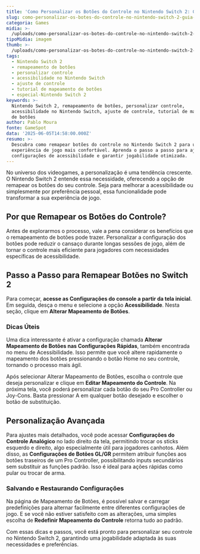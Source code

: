 ```yaml
---
title: 'Como Personalizar os Botões do Controle no Nintendo Switch 2: Guia Completo'
slug: como-personalizar-os-botes-do-controle-no-nintendo-switch-2-guia-completo
categoria: Games
midia: >-
  /uploads/como-personalizar-os-botes-do-controle-no-nintendo-switch-2-guia-completo-thumb.jpg
tipoMidia: imagem
thumb: >-
  /uploads/como-personalizar-os-botes-do-controle-no-nintendo-switch-2-guia-completo-thumb.jpg
tags:
  - Nintendo Switch 2
  - remapeamento de botões
  - personalizar controle
  - acessibilidade no Nintendo Switch
  - ajuste de controle
  - tutorial de mapeamento de botões
  - especial-Nintendo Switch 2
keywords: >-
  Nintendo Switch 2, remapeamento de botões, personalizar controle,
  acessibilidade no Nintendo Switch, ajuste de controle, tutorial de mapeamento
  de botões
author: Pablo Moura
fonte: GameSpot
data: '2025-06-05T14:58:00.000Z'
resumo: >-
  Descubra como remapear botões do controle no Nintendo Switch 2 para uma
  experiência de jogo mais confortável. Aprenda o passo a passo para ajustar as
  configurações de acessibilidade e garantir jogabilidade otimizada.
---
```


No universo dos videogames, a personalização é uma tendência crescente. O Nintendo Switch 2 entende essa necessidade, oferecendo a opção de remapear os botões do seu controle. Seja para melhorar a acessibilidade ou simplesmente por preferência pessoal, essa funcionalidade pode transformar a sua experiência de jogo.

## Por que Remapear os Botões do Controle?

Antes de explorarmos o processo, vale a pena considerar os benefícios que o remapeamento de botões pode trazer. Personalizar a configuração dos botões pode reduzir o cansaço durante longas sessões de jogo, além de tornar o controle mais eficiente para jogadores com necessidades específicas de acessibilidade.

## Passo a Passo para Remapear Botões no Switch 2

Para começar, **acesse as Configurações do console a partir da tela inicial**. Em seguida, desça o menu e selecione a opção **Acessibilidade**. Nesta seção, clique em **Alterar Mapeamento de Botões**.

### Dicas Úteis

Uma dica interessante é ativar a configuração chamada **Alterar Mapeamento de Botões nas Configurações Rápidas**, também encontrada no menu de Acessibilidade. Isso permite que você altere rapidamente o mapeamento dos botões pressionando o botão Home no seu controle, tornando o processo mais ágil.

Após selecionar Alterar Mapeamento de Botões, escolha o controle que deseja personalizar e clique em **Editar Mapeamento do Controle**. Na próxima tela, você poderá personalizar cada botão do seu Pro Controller ou Joy-Cons. Basta pressionar A em qualquer botão desejado e escolher o botão de substituição.

## Personalização Avançada

Para ajustes mais detalhados, você pode acessar **Configurações do Controle Analógico** no lado direito da tela, permitindo trocar os sticks esquerdo e direito, algo especialmente útil para jogadores canhotos. Além disso, as **Configurações de Botões GL/GR** permitem atribuir funções aos botões traseiros de um Pro Controller, possibilitando inputs secundários sem substituir as funções padrão. Isso é ideal para ações rápidas como pular ou trocar de arma.

### Salvando e Restaurando Configurações

Na página de Mapeamento de Botões, é possível salvar e carregar predefinições para alternar facilmente entre diferentes configurações de jogo. E se você não estiver satisfeito com as alterações, uma simples escolha de **Redefinir Mapeamento do Controle** retorna tudo ao padrão.

Com essas dicas e passos, você está pronto para personalizar seu controle no Nintendo Switch 2, garantindo uma jogabilidade adaptada às suas necessidades e preferências.
